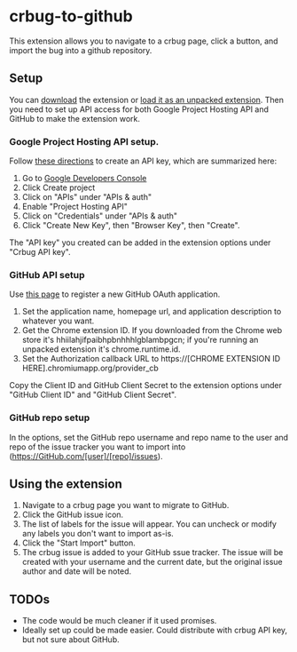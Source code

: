 # crbug-to-github
This extension allows you to navigate to a crbug page, click a button, and import the bug into a github repository.

## Setup
You can [download](https://chrome.google.com/webstore/a/google.com/detail/migrate-crbug-to-github/hhiilahjifpaibhpbnhhhlgblambpgcn) the extension or [load it as an unpacked extension](https://developer.chrome.com/extensions/getstarted#unpacked). Then you need to set up API access for both Google Project Hosting API and GitHub to make the extension work.
### Google Project Hosting API setup.
Follow [these directions](https://developers.google.com/api-client-library/python/guide/aaa_apikeys#acquiring-api-keys) to create an API key, which are summarized here:
  1. Go to [Google Developers Console](https://console.developers.google.com/)
  2. Click Create project
  3. Click on "APIs" under "APIs & auth"
  4. Enable "Project Hosting API"
  5. Click on "Credentials" under "APIs & auth"
  6. Click "Create New Key", then "Browser Key", then "Create".

The "API key" you created can be added in the extension options under "Crbug API key".

### GitHub API setup
Use [this page](https://github.com/settings/applications/new) to register a new GitHub OAuth application.
  1. Set the application name, homepage url, and application description to whatever you want.
  2. Get the Chrome extension ID. If you downloaded from the Chrome web store it's hhiilahjifpaibhpbnhhhlgblambpgcn; if you're running an unpacked extension it's chrome.runtime.id. 
  3. Set the Authorization callback URL to https://[CHROME EXTENSION ID HERE].chromiumapp.org/provider_cb

Copy the Client ID and GitHub Client Secret to the extension options under "GitHub Client ID" and "GitHub Client Secret".

### GitHub repo setup
In the options, set the GitHub repo username and repo name to the user and repo of the issue tracker you want to import into (https://GitHub.com/[user]/[repo]/issues).

## Using the extension

  1. Navigate to a crbug page you want to migrate to GitHub.
  2. Click the GitHub issue icon.
  3. The list of labels for the issue will appear. You can uncheck or modify any labels you don't want to import as-is.
  4. Click the "Start Import" button.
  5. The crbug issue is added to your GitHub ssue tracker. The issue will be created with your username and the current date, but the original issue author and date will be noted.

## TODOs

  * The code would be much cleaner if it used promises.
  * Ideally set up could be made easier. Could distribute with crbug API key, but not sure about GitHub.
